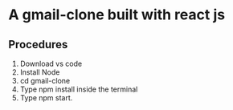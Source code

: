 # A gmail-clone built with react js

## Procedures

1. Download vs code
2. Install Node
3. cd gmail-clone
4. Type npm install inside the terminal
5. Type npm start.
